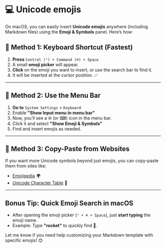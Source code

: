 # 💻 **Unicode emojis**

On macOS, you can easily insert **Unicode emojis** anywhere (including Markdown files) using the **Emoji & Symbols** panel. Here’s how:

## 🔹 **Method 1: Keyboard Shortcut (Fastest)**

1. **Press** `Control (⌃) + Command (⌘) + Space`  
2. A small **emoji picker** will appear.
3. **Click** on the emoji you want to insert, or use the search bar to find it.
4. It will be inserted at the cursor position. ✅

---

## 🔹 **Method 2: Use the Menu Bar**

1. **Go to** `System Settings` > `Keyboard`  
2. Enable **"Show Input menu in menu bar"**  
3. Now, you’ll see a 🌐 (or ⌨) icon in the menu bar.  
4. Click it and select **"Show Emoji & Symbols"**  
5. Find and insert emojis as needed.

---

## 🔹 **Method 3: Copy-Paste from Websites**

If you want more Unicode symbols beyond just emojis, you can copy-paste them from sites like:

- [Emojipedia](https://emojipedia.org/) 🌍
- [Unicode Character Table](https://unicode-table.com/en/) 🔡

---

## **Bonus Tip: Quick Emoji Search in macOS**

- After opening the emoji picker (`⌃ + ⌘ + Space`), just **start typing** the emoji name.
- Example: Type **"rocket"** to quickly find 🚀.

Let me know if you need help customizing your Markdown template with specific emojis! 😊
